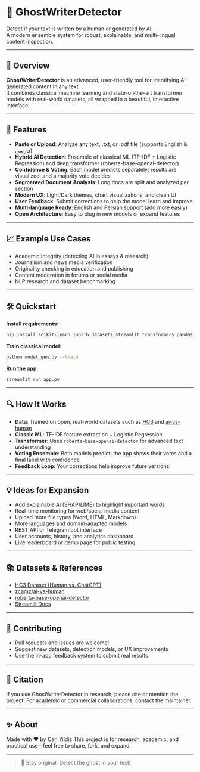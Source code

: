 
# 👻 GhostWriterDetector

Detect if your text is written by a human or generated by AI!  
A modern ensemble system for robust, explainable, and multi-lingual content inspection.

---



## 🌟 Overview

**GhostWriterDetector** is an advanced, user-friendly tool for identifying AI-generated content in any text.  
It combines classical machine learning and state-of-the-art transformer models with real-world datasets, all wrapped in a beautiful, interactive interface.

---

## 🚀 Features

- **Paste or Upload**: Analyze any text, .txt, or .pdf file (supports English & فارسی)
- **Hybrid AI Detection**: Ensemble of classical ML (TF-IDF + Logistic Regression) and deep transformer (roberta-base-openai-detector)
- **Confidence & Voting**: Each model predicts separately; results are visualized, and a majority vote decides
- **Segmented Document Analysis**: Long docs are split and analyzed per section
- **Modern UX**: Light/Dark themes, chart visualizations, and clean UI
- **User Feedback**: Submit corrections to help the model learn and improve
- **Multi-language Ready**: English and Persian support (add more easily)
- **Open Architecture**: Easy to plug in new models or expand features

---

## 📈 Example Use Cases

- Academic integrity (detecting AI in essays & research)
- Journalism and news media verification
- Originality checking in education and publishing
- Content moderation in forums or social media
- NLP research and dataset benchmarking

---

## 🛠️ Quickstart

**Install requirements:**
```bash
pip install scikit-learn joblib datasets streamlit transformers pandas matplotlib PyPDF2
````

**Train classical model:**

```bash
python model_gen.py --train
```

**Run the app:**

```bash
streamlit run app.py
```

---

## 🔍 How It Works

* **Data**: Trained on open, real-world datasets such as [HC3](https://huggingface.co/datasets/Hello-SimpleAI/HC3) and [ai-vs-human](https://huggingface.co/datasets/zcamz/ai-vs-human-HuggingFaceTB-SmolLM2-360M-Instruct)
* **Classic ML**: TF-IDF feature extraction + Logistic Regression
* **Transformer**: Uses `roberta-base-openai-detector` for advanced text understanding
* **Voting Ensemble**: Both models predict; the app shows their votes and a final label with confidence
* **Feedback Loop**: Your corrections help improve future versions!

---

## 💡 Ideas for Expansion

* Add explainable AI (SHAP/LIME) to highlight important words
* Real-time monitoring for web/social media content
* Upload more file types (Word, HTML, Markdown)
* More languages and domain-adapted models
* REST API or Telegram bot interface
* User accounts, history, and analytics dashboard
* Live leaderboard or demo page for public testing

---

## 📚 Datasets & References

* [HC3 Dataset (Human vs. ChatGPT)](https://huggingface.co/datasets/Hello-SimpleAI/HC3)
* [zcamz/ai-vs-human](https://huggingface.co/datasets/zcamz/ai-vs-human-HuggingFaceTB-SmolLM2-360M-Instruct)
* [roberta-base-openai-detector](https://huggingface.co/roberta-base-openai-detector)
* [Streamlit Docs](https://docs.streamlit.io/)

---



## 🤝 Contributing

* Pull requests and issues are welcome!
* Suggest new datasets, detection models, or UX improvements
* Use the in-app feedback system to submit real results

---

## 📝 Citation

If you use GhostWriterDetector in research, please cite or mention the project.
For academic or commercial collaborations, contact the maintainer.

---

## ✨ About

Made with ❤️ by Can Yildiz
This project is for research, academic, and practical use—feel free to share, fork, and expand.

---

> 👻 Stay original. Detect the ghost in your text!

